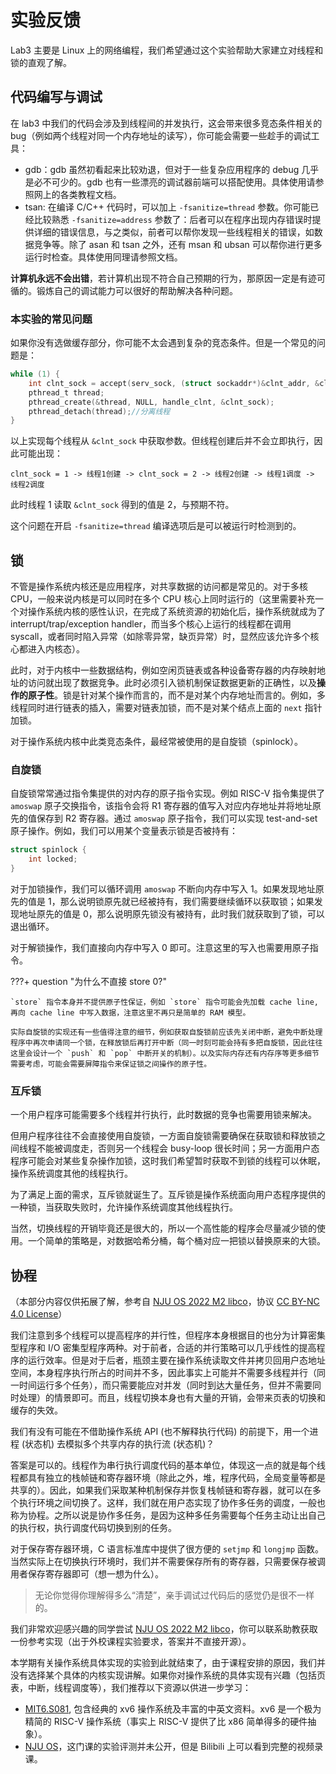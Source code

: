 # 实验反馈

Lab3 主要是 Linux 上的网络编程，我们希望通过这个实验帮助大家建立对线程和锁的直观了解。

## 代码编写与调试

在 lab3 中我们的代码会涉及到线程间的并发执行，这会带来很多竞态条件相关的 bug（例如两个线程对同一个内存地址的读写），你可能会需要一些趁手的调试工具：

- gdb：gdb 虽然初看起来比较劝退，但对于一些复杂应用程序的 debug 几乎是必不可少的。gdb 也有一些漂亮的调试器前端可以搭配使用。具体使用请参照网上的各类教程文档。
- tsan: 在编译 C/C++ 代码时，可以加上 `-fsanitize=thread` 参数。你可能已经比较熟悉 `-fsanitize=address` 参数了：后者可以在程序出现内存错误时提供详细的错误信息，与之类似，前者可以帮你发现一些线程相关的错误，如数据竞争等。除了 asan 和 tsan 之外，还有 msan 和 ubsan 可以帮你进行更多运行时检查。具体使用同理请参照文档。

**计算机永远不会出错**，若计算机出现不符合自己预期的行为，那原因一定是有迹可循的。锻炼自己的调试能力可以很好的帮助解决各种问题。

### 本实验的常见问题

如果你没有选做缓存部分，你可能不太会遇到复杂的竞态条件。但是一个常见的问题是：

```c
while (1) {
    int clnt_sock = accept(serv_sock, (struct sockaddr*)&clnt_addr, &clnt_addr_size);
    pthread_t thread;
    pthread_create(&thread, NULL, handle_clnt, &clnt_sock);
    pthread_detach(thread);//分离线程
}
```

以上实现每个线程从 `&clnt_sock` 中获取参数。但线程创建后并不会立即执行，因此可能出现：

`clnt_sock = 1 -> 线程1创建 -> clnt_sock = 2 -> 线程2创建 -> 线程1调度 -> 线程2调度`

此时线程 1 读取 `&clnt_sock` 得到的值是 2，与预期不符。

这个问题在开启 `-fsanitize=thread` 编译选项后是可以被运行时检测到的。

## 锁

不管是操作系统内核还是应用程序，对共享数据的访问都是常见的。对于多核 CPU，一般来说内核是可以同时在多个 CPU 核心上同时运行的（这里需要补充一个对操作系统内核的感性认识，在完成了系统资源的初始化后，操作系统就成为了 interrupt/trap/exception handler，而当多个核心上运行的线程都在调用 syscall，或者同时陷入异常（如除零异常，缺页异常）时，显然应该允许多个核心都进入内核态）。

此时，对于内核中一些数据结构，例如空闲页链表或各种设备寄存器的内存映射地址的访问就出现了数据竞争。此时必须引入锁机制保证数据更新的正确性，以及**操作的原子性**。锁是针对某个操作而言的，而不是对某个内存地址而言的。例如，多线程同时进行链表的插入，需要对链表加锁，而不是对某个结点上面的 `next` 指针加锁。

对于操作系统内核中此类竞态条件，最经常被使用的是自旋锁（spinlock）。

### 自旋锁

自旋锁常常通过指令集提供的对内存的原子指令实现。例如 RISC-V 指令集提供了 `amoswap` 原子交换指令，该指令会将 R1 寄存器的值写入对应内存地址并将地址原先的值保存到 R2 寄存器。通过 `amoswap` 原子指令，我们可以实现 test-and-set 原子操作。例如，我们可以用某个变量表示锁是否被持有：

```c
struct spinlock {
    int locked;
}
```

对于加锁操作，我们可以循环调用 `amoswap` 不断向内存中写入 1。如果发现地址原先的值是 1，那么说明锁原先就已经被持有，我们需要继续循环以获取锁；如果发现地址原先的值是 0，那么说明原先锁没有被持有，此时我们就获取到了锁，可以退出循环。

对于解锁操作，我们直接向内存中写入 0 即可。注意这里的写入也需要用原子指令。

???+ question "为什么不直接 store 0?"

    `store` 指令本身并不提供原子性保证，例如 `store` 指令可能会先加载 cache line, 再向 cache line 中写入数据，注意这里不再只是简单的 RAM 模型。

    实际自旋锁的实现还有一些值得注意的细节，例如获取自旋锁前应该先关闭中断，避免中断处理程序中再次申请同一个锁，在释放锁后再打开中断（同一时刻可能会持有多把自旋锁，因此往往这里会设计一个 `push` 和 `pop` 中断开关的机制）。以及实际内存还有内存序等更多细节需要考虑，可能会需要屏障指令来保证锁之间操作的原子性。

### 互斥锁

一个用户程序可能需要多个线程并行执行，此时数据的竞争也需要用锁来解决。

但用户程序往往不会直接使用自旋锁，一方面自旋锁需要确保在获取锁和释放锁之间线程不能被调度走，否则另一个线程会 busy-loop 很长时间；另一方面用户态程序可能会对某些复杂操作加锁，这时我们希望暂时获取不到锁的线程可以休眠，操作系统调度其他的线程执行。

为了满足上面的需求，互斥锁就诞生了。互斥锁是操作系统面向用户态程序提供的一种锁，当获取失败时，允许操作系统调度其他线程执行。

当然，切换线程的开销毕竟还是很大的，所以一个高性能的程序会尽量减少锁的使用。一个简单的策略是，对数据哈希分桶，每个桶对应一把锁以替换原来的大锁。

## 协程

（本部分内容仅供拓展了解，参考自 [NJU OS 2022 M2 libco](https://jyywiki.cn/OS/2022/labs/M2)，协议 [CC BY-NC 4.0 License](https://creativecommons.org/licenses/by-nc/4.0/)）

我们注意到多个线程可以提高程序的并行性，但程序本身根据目的也分为计算密集型程序和 I/O 密集型程序两种。对于前者，合适的并行策略可以几乎线性的提高程序的运行效率。但是对于后者，瓶颈主要在操作系统读取文件并拷贝回用户态地址空间，本身程序执行所占的时间并不多，因此事实上可能并不需要多线程并行（同一时间运行多个任务），而只需要能应对并发（同时到达大量任务，但并不需要同时处理）的情景即可。而且，线程切换本身也有大量的开销，会带来页表的切换和缓存的失效。

我们有没有可能在不借助操作系统 API (也不解释执行代码) 的前提下，用一个进程 (状态机) 去模拟多个共享内存的执行流 (状态机)？

答案是可以的。线程作为串行执行调度代码的基本单位，体现这一点的就是每个线程都具有独立的栈帧链和寄存器环境（除此之外，堆，程序代码，全局变量等都是共享的）。因此，如果我们采取某种机制保存并恢复栈帧链和寄存器，就可以在多个执行环境之间切换了。这样，我们就在用户态实现了协作多任务的调度，一般也称为协程。之所以说是协作多任务，是因为这种多任务需要每个任务主动让出自己的执行权，执行调度代码切换到别的任务。

对于保存寄存器环境，C 语言标准库中提供了很方便的 `setjmp` 和 `longjmp` 函数。当然实际上在切换执行环境时，我们并不需要保存所有的寄存器，只需要保存被调用者保存寄存器即可（想一想为什么）。

> 无论你觉得你理解得多么“清楚”，亲手调试过代码后的感觉仍是很不一样的。

我们非常欢迎感兴趣的同学尝试 [NJU OS 2022 M2 libco](https://jyywiki.cn/OS/2022/labs/M2)，你可以联系助教获取一份参考实现（出于外校课程实验要求，答案并不直接开源）。

本学期有关操作系统具体实现的实验到此就结束了，由于课程安排的原因，我们并没有选择某个具体的内核实现讲解。如果你对操作系统的具体实现有兴趣（包括页表，中断，线程调度等），我们推荐以下资源以供进一步学习：

- [MIT6.S081](https://csdiy.wiki/%E6%93%8D%E4%BD%9C%E7%B3%BB%E7%BB%9F/MIT6.S081/), 包含经典的 xv6 操作系统及丰富的中英文资料。xv6 是一个极为精简的 RISC-V 操作系统（事实上 RISC-V 提供了比 x86 简单得多的硬件抽象）。
- [NJU OS](https://csdiy.wiki/%E6%93%8D%E4%BD%9C%E7%B3%BB%E7%BB%9F/NJUOS/)，这门课的实验评测并未公开，但是 Bilibili 上可以看到完整的视频录课。
